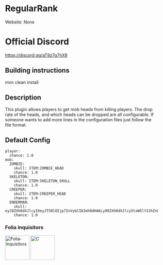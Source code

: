 # RegularRank
Website: None

# Official Discord 

https://discord.gg/aT9z7q7hX8

## Building instructions

mvn clean install

## Description

This plugin allows players to get mob heads from killing players. The drop rate of the heads, and which heads can be dropped are all configurable. If someone wants to add more lines in the configuration files just follow the file format.
 
## Default Config

```
player:
  chance: 1.0
mob:
  ZOMBIE:
    skull: ITEM:ZOMBIE_HEAD
    chance: 1.0
  SKELETON:
    skull: ITEM:SKELETON_SKULL
    chance: 1.0
  CREEPER:
    skull: ITEM:CREEPER_HEAD
    chance: 1.0
  ENDERMAN:
    skull: eyJ0ZXh0dXJlcyI6eyJTS0lOIjp7InVybCI6Imh0dHA6Ly90ZXh0dXJlcy5taW5lY3JhZnQubmV0L3RleHR1cmUvN2E1OWJiMGE3YTMyOTY1YjNkOTBkOGVhZmE4OTlkMTgzNWY0MjQ1MDllYWRkNGU2YjcwOWFkYTUwYjljZiJ9fX0=
    chance: 1.0

```

### Folia inquisitors

[<img src="https://github.com/Folia-Inquisitors.png" width=80 alt="Folia-Inquisitors">](https://github.com/orgs/Folia-Inquisitors/repositories)
[<img src="https://github.com/HSGamerpng" width=80 alt="C">](https://github.com/HSGamer)
